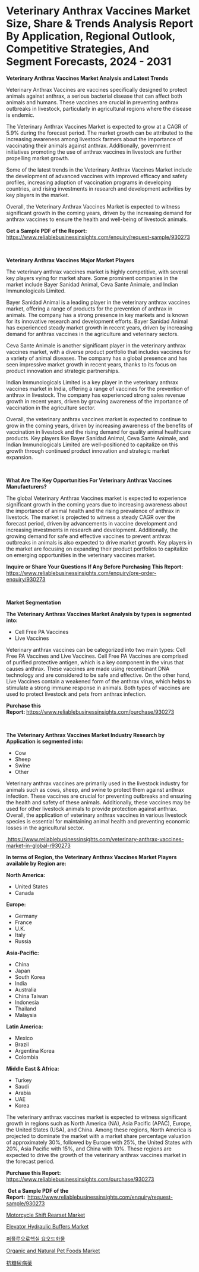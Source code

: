 <p><h1>Veterinary Anthrax Vaccines Market Size, Share & Trends Analysis Report By Application, Regional Outlook, Competitive Strategies, And Segment Forecasts, 2024 - 2031</h1></p><p><strong>Veterinary Anthrax Vaccines Market Analysis and Latest Trends</strong></p>
<p><p>Veterinary Anthrax Vaccines are vaccines specifically designed to protect animals against anthrax, a serious bacterial disease that can affect both animals and humans. These vaccines are crucial in preventing anthrax outbreaks in livestock, particularly in agricultural regions where the disease is endemic.</p><p>The Veterinary Anthrax Vaccines Market is expected to grow at a CAGR of 5.9% during the forecast period. The market growth can be attributed to the increasing awareness among livestock farmers about the importance of vaccinating their animals against anthrax. Additionally, government initiatives promoting the use of anthrax vaccines in livestock are further propelling market growth.</p><p>Some of the latest trends in the Veterinary Anthrax Vaccines Market include the development of advanced vaccines with improved efficacy and safety profiles, increasing adoption of vaccination programs in developing countries, and rising investments in research and development activities by key players in the market.</p><p>Overall, the Veterinary Anthrax Vaccines Market is expected to witness significant growth in the coming years, driven by the increasing demand for anthrax vaccines to ensure the health and well-being of livestock animals.</p></p>
<p><strong>Get a Sample PDF of the Report:&nbsp;</strong> <a href="https://www.reliablebusinessinsights.com/enquiry/request-sample/930273">https://www.reliablebusinessinsights.com/enquiry/request-sample/930273</a></p>
<p>&nbsp;</p>
<p><strong>Veterinary Anthrax Vaccines Major Market Players</strong></p>
<p><p>The veterinary anthrax vaccines market is highly competitive, with several key players vying for market share. Some prominent companies in the market include Bayer Sanidad Animal, Ceva Sante Animale, and Indian Immunologicals Limited.</p><p>Bayer Sanidad Animal is a leading player in the veterinary anthrax vaccines market, offering a range of products for the prevention of anthrax in animals. The company has a strong presence in key markets and is known for its innovative research and development efforts. Bayer Sanidad Animal has experienced steady market growth in recent years, driven by increasing demand for anthrax vaccines in the agriculture and veterinary sectors.</p><p>Ceva Sante Animale is another significant player in the veterinary anthrax vaccines market, with a diverse product portfolio that includes vaccines for a variety of animal diseases. The company has a global presence and has seen impressive market growth in recent years, thanks to its focus on product innovation and strategic partnerships.</p><p>Indian Immunologicals Limited is a key player in the veterinary anthrax vaccines market in India, offering a range of vaccines for the prevention of anthrax in livestock. The company has experienced strong sales revenue growth in recent years, driven by growing awareness of the importance of vaccination in the agriculture sector.</p><p>Overall, the veterinary anthrax vaccines market is expected to continue to grow in the coming years, driven by increasing awareness of the benefits of vaccination in livestock and the rising demand for quality animal healthcare products. Key players like Bayer Sanidad Animal, Ceva Sante Animale, and Indian Immunologicals Limited are well-positioned to capitalize on this growth through continued product innovation and strategic market expansion.</p></p>
<p>&nbsp;</p>
<p><strong>What Are The Key Opportunities For Veterinary Anthrax Vaccines Manufacturers?</strong></p>
<p><p>The global Veterinary Anthrax Vaccines market is expected to experience significant growth in the coming years due to increasing awareness about the importance of animal health and the rising prevalence of anthrax in livestock. The market is projected to witness a steady CAGR over the forecast period, driven by advancements in vaccine development and increasing investments in research and development. Additionally, the growing demand for safe and effective vaccines to prevent anthrax outbreaks in animals is also expected to drive market growth. Key players in the market are focusing on expanding their product portfolios to capitalize on emerging opportunities in the veterinary vaccines market.</p></p>
<p><strong>Inquire or Share Your Questions If Any Before Purchasing This Report:</strong> <a href="https://www.reliablebusinessinsights.com/enquiry/pre-order-enquiry/930273">https://www.reliablebusinessinsights.com/enquiry/pre-order-enquiry/930273</a></p>
<p>&nbsp;</p>
<p><strong>Market Segmentation</strong></p>
<p><strong>The Veterinary Anthrax Vaccines Market Analysis by types is segmented into:</strong></p>
<p><ul><li>Cell Free PA Vaccines</li><li>Live Vaccines</li></ul></p>
<p><p>Veterinary anthrax vaccines can be categorized into two main types: Cell Free PA Vaccines and Live Vaccines. Cell Free PA Vaccines are comprised of purified protective antigen, which is a key component in the virus that causes anthrax. These vaccines are made using recombinant DNA technology and are considered to be safe and effective. On the other hand, Live Vaccines contain a weakened form of the anthrax virus, which helps to stimulate a strong immune response in animals. Both types of vaccines are used to protect livestock and pets from anthrax infection.</p></p>
<p><strong>Purchase this Report:&nbsp;</strong><a href="https://www.reliablebusinessinsights.com/purchase/930273">https://www.reliablebusinessinsights.com/purchase/930273</a></p>
<p>&nbsp;</p>
<p><strong>The Veterinary Anthrax Vaccines Market Industry Research by Application is segmented into:</strong></p>
<p><ul><li>Cow</li><li>Sheep</li><li>Swine</li><li>Other</li></ul></p>
<p><p>Veterinary anthrax vaccines are primarily used in the livestock industry for animals such as cows, sheep, and swine to protect them against anthrax infection. These vaccines are crucial for preventing outbreaks and ensuring the health and safety of these animals. Additionally, these vaccines may be used for other livestock animals to provide protection against anthrax. Overall, the application of veterinary anthrax vaccines in various livestock species is essential for maintaining animal health and preventing economic losses in the agricultural sector.</p></p>
<p><a href="https://www.reliablebusinessinsights.com/veterinary-anthrax-vaccines-market-in-global-r930273">&nbsp;https://www.reliablebusinessinsights.com/veterinary-anthrax-vaccines-market-in-global-r930273</a></p>
<p><strong>In terms of Region, the Veterinary Anthrax Vaccines Market Players available by Region are:</strong></p>
<p>
    <p> <strong> North America: </strong>
        <ul>
            <li>United States</li>
            <li>Canada</li>
        </ul>
        </p> 
    <p> <strong> Europe: </strong>
        <ul>
            <li>Germany</li>
            <li>France</li>
            <li>U.K.</li>
            <li>Italy</li>
            <li>Russia</li>
        </ul>
        </p> 
    <p> <strong> Asia-Pacific: </strong>
        <ul>
            <li>China</li>
            <li>Japan</li>
            <li>South Korea</li>
            <li>India</li>
            <li>Australia</li>
            <li>China Taiwan</li>
            <li>Indonesia</li>
            <li>Thailand</li>
            <li>Malaysia</li>
        </ul>
        </p> 
    <p> <strong> Latin America: </strong>
        <ul>
            <li>Mexico</li>
            <li>Brazil</li>
            <li>Argentina Korea</li>
            <li>Colombia</li>
        </ul>
        </p> 
    <p> <strong> Middle East & Africa: </strong>
        <ul>
            <li>Turkey</li>
            <li>Saudi</li>
            <li>Arabia</li>
            <li>UAE</li>
            <li>Korea</li>
        </ul>
    </p>
    </p>
<p><p>The veterinary anthrax vaccines market is expected to witness significant growth in regions such as North America (NA), Asia Pacific (APAC), Europe, the United States (USA), and China. Among these regions, North America is projected to dominate the market with a market share percentage valuation of approximately 30%, followed by Europe with 25%, the United States with 20%, Asia Pacific with 15%, and China with 10%. These regions are expected to drive the growth of the veterinary anthrax vaccines market in the forecast period.</p></p>
<p><strong>Purchase this Report: </strong><a href="https://www.reliablebusinessinsights.com/purchase/930273">https://www.reliablebusinessinsights.com/purchase/930273</a></p>
<p>&nbsp;<strong>Get a Sample PDF of the Report:&nbsp;&nbsp;</strong><a href="https://www.reliablebusinessinsights.com/enquiry/request-sample/930273">https://www.reliablebusinessinsights.com/enquiry/request-sample/930273</a></p>
<p><strong></strong></p>
<p><p><a href="https://github.com/changoleonlaverguenzanoexiste/Market-Research-Report-List-3/blob/main/motorcycle-shift-rearset-market.md">Motorcycle Shift Rearset Market</a></p><p><a href="https://www.linkedin.com/pulse/elevator-hydraulic-buffers-market-size-reveals-best-marketing-diqge">Elevator Hydraulic Buffers Market</a></p><p><a href="https://github.com/PhilToryphy7876567/Market-Research-Report-List-1/blob/main/119126477637.md">퍼플루오로헥실 요오드화물</a></p><p><a href="https://issuu.com/reportprime-2/docs/organic-and-natural-pet-foods-market-size-2030.ppt">Organic and Natural Pet Foods Market</a></p><p><a href="https://github.com/one-cool-chick/Market-Research-Report-List-1/blob/main/889899583888.md">抗糖尿病薬</a></p></p>